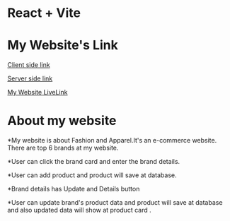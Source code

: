 # React + Vite
# My Website's Link
 [Client side link](https://github.com/programming-hero-web-course-4/b8a10-brandshop-client-side-AminaSultana08)

 [Server side link](https://github.com/programming-hero-web-course-4/b8a10-brandshop-server-side-AminaSultana08)

 [My Website LiveLink](https://fashion-apparel-auth.web.app)

 # About my website 

 *My website is about Fashion and Apparel.It's an e-commerce website. There are top 6 brands at my website.

 *User can click the brand card and enter the brand details.

 *User can add product and product will save at database.

 *Brand details has Update and Details button

 *User can update brand's product data and product will save at database and also updated data will show at product card .